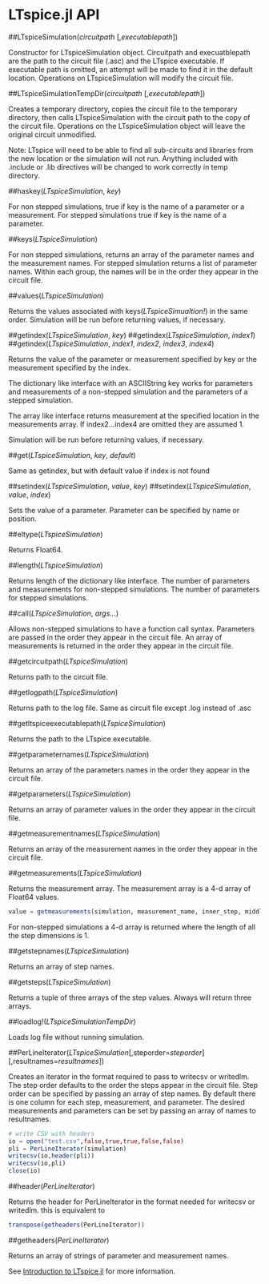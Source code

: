 # LTspice.jl API

##LTspiceSimulation(*circuitpath* [,*executablepath*])

Constructor for LTspiceSimulation object.  Circuitpath and execuatblepath are the path to the circuit file (.asc) and the LTspice executable.  If executable path is omitted, an attempt will be made to find it in the default location.  Operations on LTspiceSimulation will modify the circuit file.

##LTspiceSimulationTempDir(*circuitpath* [,*executablepath*])

Creates a temporary directory, copies the circuit file to the temporary directory, then calls LTspiceSimulation with the circuit path to the copy of the circuit file.  Operations on the LTspiceSimulation object will leave the original circuit unmodified.

Note: LTspice will need to be able to find all sub-circuits and libraries from the new location or the simulation will not run.  Anything included with .include or .lib directives will be changed to work correctly in temp directory.

##haskey(*LTspiceSimulation*, *key*)

For non stepped simulations, true if key is the name of a parameter or a measurement.  For stepped simulations true if key is the name of a parameter.

##keys(*LTspiceSimulation*)

For non stepped simulations, returns an array of the parameter names and the measurement names.  For stepped simulation returns a list of parameter names.  Within each group, the names will be in the order they appear in the circuit file.

##values(*LTspiceSimulation*)

Returns the values associated with keys(*LTspiceSimualtion!*) in the same order.  Simulation will be run before returning values, if necessary.

##getindex(*LTspiceSimulation*, *key*)
##getindex(*LTspiceSimulation*, *index1*)
##getindex(*LTspiceSimulation*, *index1*, *index2*, *index3*, *index4*)

Returns the value of the parameter or measurement specified by key or the measurement specified by the index.

The dictionary like interface with an ASCIIString key works for parameters and measurements of a non-stepped simulation and the parameters of a stepped simulation.

The array like interface returns measurement at the specified location in the measurements array.  If index2...index4 are omitted they are assumed 1.

Simulation will be run before returning values, if necessary.

##get(*LTspiceSimulation*, *key*, *default*)

Same as getindex, but with default value if index is not found

##setindex(*LTspiceSimulation*, *value*, *key*)
##setindex(*LTspiceSimulation*, *value*, *index*)

Sets the value of a parameter.  Parameter can be specified by name or position.

##eltype(*LTspiceSimulation*)

Returns Float64.

##length(*LTspiceSimulation*)

Returns length of the dictionary like interface.  The number of parameters and measurements for non-stepped simulations.  The number of parameters for stepped simulations.

##call(*LTspiceSimulation*, *args...*)

Allows non-stepped simulations to have a function call syntax.  Parameters are passed in the order they appear in the circuit file.  An array of measurements is returned in the order they appear in the circuit file.

##getcircuitpath(*LTspiceSimulation*)

Returns path to the circuit file.

##getlogpath(*LTspiceSimulation*)

Returns path to the log file.  Same as circuit file except .log instead of .asc

##getltspiceexecutablepath(*LTspiceSimulation*)

Returns the path to the LTspice executable.

##getparameternames(*LTspiceSimulation*)

Returns an array of the parameters names in the order they appear in the circuit file.

##getparameters(*LTspiceSimulation*)

Returns an array of parameter values in the order they appear in the circuit file.

##getmeasurementnames(*LTspiceSimulation*)

Returns an array of the measurement names in the order they appear in the circuit file.

##getmeasurements(*LTspiceSimulation*)

Returns the measurement array.  The measurement array is a 4-d array of Float64 values.  
 
```julia
value = getmeasurements(simulation, measurement_name, inner_step, middle_step, outer_step)
```

For non-stepped simulations a 4-d array is returned where the length of all the step dimensions is 1.

##getstepnames(*LTspiceSimulation*)

Returns an array of step names.

##getsteps(*LTspiceSimulation*)

Returns a tuple of three arrays of the step values.  Always will return three arrays.

##loadlog!(*LTspiceSimulationTempDir*)

Loads log file without running simulation.

##PerLineIterator(*LTspiceSimulation*[,steporder=*steporder*][,resultnames=*resultnames*])

Creates an iterator in the format required to pass to writecsv or writedlm.  The step order defaults to the order the steps appear in the circuit file.  Step order can be specified by passing an array of step names.  By default there is one column for each step, measurement, and parameter.  The desired measurements and parameters can be set by passing an array of names to resultnames.

```julia
# write CSV with headers
io = open("test.csv",false,true,true,false,false)
pli = PerLineIterator(simulation)
writecsv(io,header(pli))
writecsv(io,pli)
close(io)
```
##header(*PerLineIterator*)

Returns the header for PerLineIterator in the format needed for writecsv or writedlm.  this is equivalent to 
```julia
transpose(getheaders(PerLineIterator))
```

##getheaders(*PerLineIterator*)

Returns an array of strings of parameter and measurement names.


See [Introduction to LTspice.jl](https://github.com/cstook/LTspice.jl/blob/v0r4_working/doc/introduction.ipynb) for more information.




